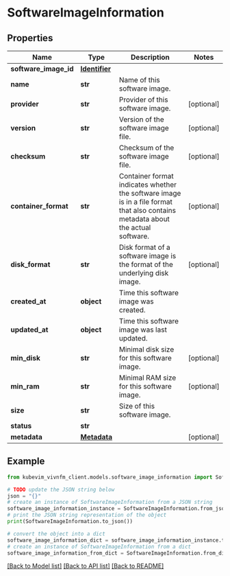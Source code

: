 # SoftwareImageInformation


## Properties

Name | Type | Description | Notes
------------ | ------------- | ------------- | -------------
**software_image_id** | [**Identifier**](Identifier.md) |  | 
**name** | **str** | Name of this software image. | 
**provider** | **str** | Provider of this software image. | [optional] 
**version** | **str** | Version of the software image file. | [optional] 
**checksum** | **str** | Checksum of the software image file. | [optional] 
**container_format** | **str** | Container format indicates whether the software image is in a file format that also contains metadata about the actual software. | [optional] 
**disk_format** | **str** | Disk format of a software image is the format of the underlying disk image. | [optional] 
**created_at** | **object** | Time this software image was created. | 
**updated_at** | **object** | Time this software image was last updated. | 
**min_disk** | **str** | Minimal disk size for this software image. | [optional] 
**min_ram** | **str** | Minimal RAM size for this software image. | [optional] 
**size** | **str** | Size of this software image. | 
**status** | **str** |  | 
**metadata** | [**Metadata**](Metadata.md) |  | [optional] 

## Example

```python
from kubevim_vivnfm_client.models.software_image_information import SoftwareImageInformation

# TODO update the JSON string below
json = "{}"
# create an instance of SoftwareImageInformation from a JSON string
software_image_information_instance = SoftwareImageInformation.from_json(json)
# print the JSON string representation of the object
print(SoftwareImageInformation.to_json())

# convert the object into a dict
software_image_information_dict = software_image_information_instance.to_dict()
# create an instance of SoftwareImageInformation from a dict
software_image_information_from_dict = SoftwareImageInformation.from_dict(software_image_information_dict)
```
[[Back to Model list]](../README.md#documentation-for-models) [[Back to API list]](../README.md#documentation-for-api-endpoints) [[Back to README]](../README.md)


